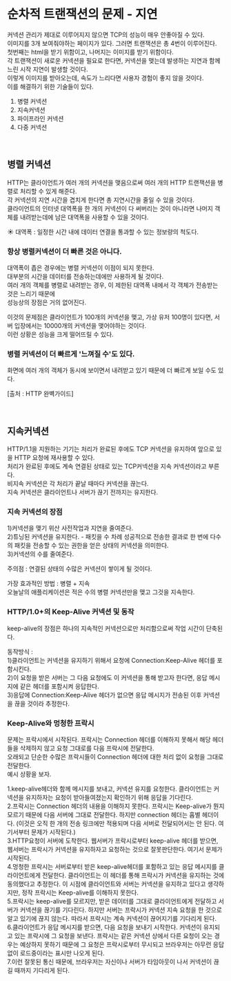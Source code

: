 # 순차적 트랜잭션의 문제 - 지연

커넥션 관리가 제대로 이루어지지 않으면 TCP의 성능이 매우 안좋아질 수 있다.  
이미지를 3개 보여줘야하는 페이지가 있다. 그러면 트랜잭션은 총 4번이 이루어진다.  
첫번째는 html을 받기 위함이고, 나머지는 이미지를 받기 위함이다.  
각 트랜잭션이 새로운 커넥션을 필요로 한다면, 커넥션을 맺는데 발생하는 지연과 함께 느린 시작 지연이 발생할 것이다.  
이렇게 이미지를 받아오는데, 속도가 느리다면 사용자 경험이 좋지 않을 것이다.  
이를 해결하기 위한 기술들이 있다.

1. 병렬 커넥션
2. 지속커넥션
3. 파이프라인 커넥션
4. 다중 커넥션

<br>

## 병렬 커넥션

HTTP는 클라이언트가 여러 개의 커넥션을 맺음으로써 여러 개의 HTTP 트랜잭션을 병렬로 처리할 수 있게 해준다.  
각 커넥션의 지연 시간을 겹치게 한다면 총 지연시간을 줄일 수 있을 것이다.  
클라이언트의 인터넷 대역폭을 한 개의 커넥션이 다 써버리는 것이 아니라면 나머지 객체를 내려받는데에 남은 대역폭을 사용할 수 있을 것이다.

☀︎ 대역폭 : 일정한 시간 내에 데이터 연결을 통과할 수 있는 정보량의 척도다.

### 항상 병렬커넥션이 더 빠른 것은 아니다.

대역폭이 좁은 경우에는 병렬 커넥션이 이점이 되지 못한다.  
대부분의 시간을 데이터를 전송하는데에만 사용하게 될 것이다.  
여러 개의 객체를 병렬로 내려받는 경우, 이 제한된 대역폭 내에서 각 객체가 전송받는 것은 느리기 때문에  
성능상의 장점은 거의 없어진다.

이것의 문제점은 클라이언트가 100개의 커넥션을 맺고,
가상 유저 100명이 있다면, 서버 입장에서는 10000개의 커넥션을 맺어야하는 것이다.  
이런 상황은 성능을 크게 떨어뜨릴 수 있다.

### 병렬 커넥션이 더 빠르게 '느껴질 수'도 있다.

화면에 여러 개의 객체가 동시에 보이면서 내려받고 있기 때문에 더 빠르게 보일 수도 있다.

[출처 : HTTP 완벽가이드]

<br>

## 지속커넥션

HTTP/1.1을 지원하는 기기는 처리가 완료된 후에도 TCP 커넥션을 유지하여 앞으로 있을 HTTP 요청에 재사용할 수 있다.  
처리가 완료된 후에도 계속 연결된 상태로 있는 TCP커넥션을 지속 커넥션이라고 부른다.  
비지속 커넥션은 각 처리가 끝날 때마다 커넥션을 끊는다.  
지속 커넥션은 클라이언트나 서버가 끊기 전까지는 유지한다.

### 지속 커넥션의 장점

1)커넥션을 맺기 위산 사전작업과 지연을 줄여준다.  
2)튜닝된 커넥션을 유지한다. - 패킷을 수 차례 성공적으로 전송한 결과로 한 번에 다수의 패킷을 전송할 수 있는 권한을 얻은 상태의 커넥션을 의미한다.  
3)커넥션의 수를 줄여준다.

주의점 :
연결된 상태의 수많은 커넥션이 쌓이게 될 것이다.

가장 효과적인 방법 : 병렬 + 지속  
오늘날의 애플리케이션은 적은 수의 병렬 커넥션만을 맺고 그것을 지속한다.

### HTTP/1.0+의 Keep-Alive 커넥션 및 동작

keep-alive의 장점은 하나의 지속적인 커넥션으로만 처리함으로써 작업 시간이 단축된다.

동작방식 :  
1)클라이언트는 커넥션을 유지하기 위해서 요청에 Connection:Keep-Alive 헤더를 포함시킨다.  
2)이 요청을 받은 서버는 그 다음 요청에도 이 커넥션을 통해 받고자 한다면, 응답 메시지에 같은 헤더를 포함시켜 응답한다.  
3)응답에 Connection:Keep-Alive 헤더가 없으면 응답 메시지가 전송된 이후 커넥션을 끊을 것이라 추정한다.

### Keep-Alive와 멍청한 프락시

문제는 프락시에서 시작된다. 프락시는 Connection 헤더를 이해하지 못해서 해당 헤더들을 삭제하지 않고 요청 그대로를 다음 프락시에 전달한다.  
오래되고 단순한 수많은 프락시들이 Connection 헤더에 대한 처리 없이 요청을 그대로 전달한다.  
예시 상황을 보자.

1.keep-alive헤더와 함께 메시지를 보내고, 커넥션 유지를 요청한다. 클라이언트는 커넥션을 유지하자는 요청이 받아들여졌는지 확인하기 위해 응답을 기다린다.  
2.프락시는 Connection 헤더의 내용을 이해하지 못한다. 프락시는 Keep-alive가 뭔지 모르기 때문에 다음 서버에 그대로 전달한다. 하지만 connection 헤더는 홉별 헤더이다. (이것은 오직 한 개의 전송 링크에만 적용되며 다음 서버로 전달되어서는 안 된다. 여기서부터 문제가 시작된다.)  
3.HTTP요청이 서버에 도착한다. 웹서버가 프락시로부터 keep-alive 헤더를 받으면, 웹서버는 프락시가 커넥션을 유지하자고 요청하는 것으로 잘못판단한다. 여기서 문제가 시작된다.  
4.멍청한 프락시는 서버로부터 받은 keep-alive헤더를 포함하고 있는 응답 메시지를 클라이언트에게 전달한다. 클라이언트는 이 헤더를 통해 프락시가 커넥션을 유지하는 것에 동의했다고 추정한다. 이 시점에 클라이언트와 서버는 커넥션을 유지하고 있다고 생각하지만, 정작 프락시는 Keep-alive를 이해하지 못한다.  
5.프락시는 keep-alive를 모르지만, 받은 데이터를 그대로 클라이언트에게 전달하고 서버가 커넥션을 끊기를 기다린다. 하지만 서버는 프락시가 커넥션 지속 요청을 한 것으로 알고 있기에 끊지 않는다. 따라서 프락시는 계속 커넥션이 끊어지기를 기다리게 된다.  
6.클라이언트가 응답 메시지를 받으면, 다음 요청을 보내기 시작한다. 커넥션이 유지되고 있는 프락시에 그 요청을 보낸다. 프락시는 같은 커넥션 상에서 다른 요청이 오는 경우는 예상하지 못하기 때문에 그 요청은 프락시로부터 무시되고 브라우저는 아무런 응답없이 로드중이라는 표시만 나오게 된다.  
7.이런 잘못된 통신 때문에, 브라우저는 자신이나 서버가 타임아웃이 나서 커넥션이 끊길 때까지 기다리게 된다.
